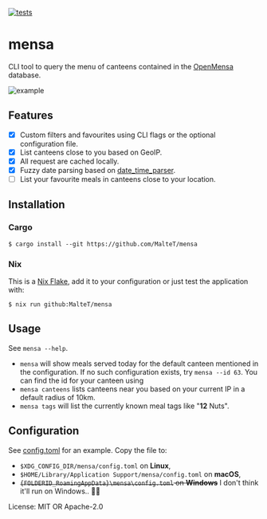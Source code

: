 [![tests](https://github.com/MalteT/mensa/actions/workflows/rust.yml/badge.svg)](https://github.com/MalteT/mensa/actions/workflows/rust.yml)

# mensa

CLI tool to query the menu of canteens contained in the
[OpenMensa](https://openmensa.org) database.

![example](https://user-images.githubusercontent.com/11077981/137278085-75ec877a-dba0-44bb-a8dc-6c802e24178c.png)

## Features

- [X] Custom filters and favourites using CLI flags or the
      optional configuration file.
- [X] List canteens close to you based on GeoIP.
- [X] All request are cached locally.
- [X] Fuzzy date parsing based on
      [date_time_parser](https://lib.rs/crates/date_time_parser).
- [ ] List your favourite meals in canteens close to your location.

## Installation

### Cargo

```console
$ cargo install --git https://github.com/MalteT/mensa
```

### Nix

This is a [Nix Flake](https://nixos.wiki/wiki/Flakes), add it
to your configuration or just test the application with:

```console
$ nix run github:MalteT/mensa
```

## Usage

See `mensa --help`.

- `mensa` will show meals served today for the default canteen mentioned
  in the configuration.
  If no such configuration exists, try `mensa --id 63`.
  You can find the id for your canteen using
- `mensa canteens` lists canteens near you based on your current
  IP in a default radius of 10km.
- `mensa tags` will list the currently known meal tags like "**12** Nuts".


## Configuration

See [config.toml](config.toml) for an example. Copy the file to:
- `$XDG_CONFIG_DIR/mensa/config.toml` on **Linux**,
- `$HOME/Library/Application Support/mensa/config.toml` on **macOS**,
- ~~`{FOLDERID_RoamingAppData}\mensa\config.toml` on **Windows**~~
  I don't think it'll run on Windows.. 🤷‍♀️

License: MIT OR Apache-2.0
